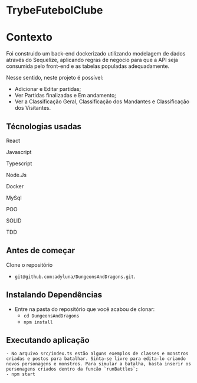 # TrybeFutebolClube

# Contexto

Foi construido um back-end dockerizado utilizando modelagem de dados através do Sequelize, aplicando regras de negocio para que a API seja consumida pelo front-end e as tabelas populadas adequadamente. 

Nesse sentido, neste projeto é possível:

* Adicionar e Editar partidas;
* Ver Partidas finalizadas e Em andamento;
* Ver a Classificação Geral, Classificação dos Mandantes e Classificação dos Visitantes.

## Técnologias usadas

React

Javascript

Typescript

Node.Js

Docker

MySql

POO

SOLID

TDD

## Antes de começar

Clone o repositório

  - `git@github.com:adyluna/DungeonsAndDragons.git`.

## Instalando Dependências

  - Entre na pasta do repositório que você acabou de clonar:
    - `cd DungeonsAndDragons`
    -  `npm install`

## Executando aplicação

    - No arquivo src/index.ts estão alguns exemplos de classes e monstros criadas e postos para batalhar. Sinta-se livre para edita-lo criando novos personagens e monstros. Para simular a batalha, basta inserir os personagens criados dentro da funcão `runBattles`;
    - npm start
